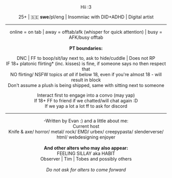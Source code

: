 <div align="center">
    Hii :3
<p>25+ | 🇸🇪 <b>swe</b>/pl/eng | Insomniac with DID+ADHD | Digital artist
 <hr>online = on tab | away = offtab/afk (whisper for quick attention) | busy = AFK/busy offtab
    <br><br>
 <b>PT boundaries:</b>
  <p>DNC | FF to boop/sit/lay next to, ask to hide/cuddle  | Does not RP
<br>IF 18+ platonic flirting* (inc. kisses) is fine, if someone says no then respect that
<br>NO flirting/ NSFW topics <i>at all</i> if below 18, even if you're almost 18 - will result in block
<br>Don't assume a plush is being shipped, same with sitting next to someone
  <p>Interact first to engage into a convo (may yap)
<br>If 18+ FF to friend if we chatted/will chat again :D
<br>If we yap a lot a lot ff to ask for discord
      <hr>
<p>-Written by Evan :) and a little about me:<br>Current host<br>Knife & axe/ horror/ metal/ rock/ EMD/ urbex/ creepypasta/ slenderverse/ html/ webdesigning enjoyer
<br><br><b>And other alters who may also appear:</b>
<br>FEELING SILLAY aka HABIT
    <br>Observer | Tim | Tobes and possibly others
    <br><br><i>Do not ask for alters to come forward
</div>
